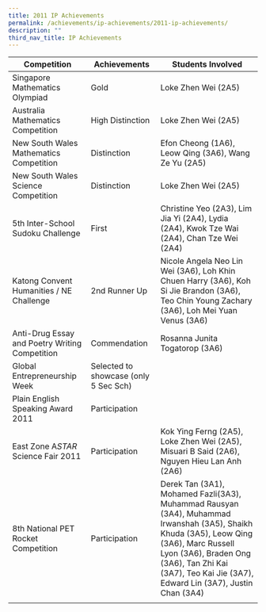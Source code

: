 ```yaml
---
title: 2011 IP Achievements
permalink: /achievements/ip-achievements/2011-ip-achievements/
description: ""
third_nav_title: IP Achievements
---
```

| Competition | Achievements | Students Involved |
|---|---|---|
| Singapore Mathematics Olympiad | Gold | Loke Zhen Wei (2A5) |
| Australia Mathematics Competition | High Distinction | Loke Zhen Wei (2A5) |
| New South Wales Mathematics Competition | Distinction | Efon Cheong (1A6), Leow Qing (3A6), Wang Ze Yu (2A5) |
| New South Wales Science Competition | Distinction | Loke Zhen Wei (2A5) |
| 5th Inter-School Sudoku Challenge | First | Christine Yeo (2A3), Lim Jia Yi (2A4), Lydia (2A4), Kwok Tze Wai (2A4), Chan Tze Wei (2A4) |
| Katong Convent Humanities / NE Challenge | 2nd Runner Up | Nicole Angela Neo Lin Wei (3A6), Loh Khin Chuen Harry (3A6), Koh Si Jie Brandon (3A6), Teo Chin Young Zachary (3A6), Loh Mei Yuan Venus (3A6) |
| Anti-Drug Essay and Poetry Writing Competition | Commendation | Rosanna Junita Togatorop (3A6) |
| Global Entrepreneurship Week | Selected to showcase (only 5 Sec Sch) |  |
| Plain English Speaking Award 2011 | Participation |  |
| East Zone A*STAR* Science Fair 2011 | Participation | Kok Ying Ferng (2A5), Loke Zhen Wei (2A5), Misuari B Said (2A6), Nguyen Hieu Lan Anh (2A6) |
| 8th National PET Rocket Competition | Participation | Derek Tan (3A1), Mohamed Fazli(3A3), Muhammad Rausyan (3A4), Muhammad Irwanshah (3A5), Shaikh Khuda (3A5), Leow Qing (3A6), Marc Russell Lyon (3A6), Braden Ong (3A6), Tan Zhi Kai (3A7), Teo Kai Jie (3A7), Edward Lin (3A7), Justin Chan (3A4) | 
| | | | 